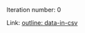 Iteration number: 0

Link: [outline: data-in-csv](https://docs.google.com/document/d/1086MjQxCSd-kFZPasynPXkB2tTFjXZhkbNRQp_d8uNY/edit)